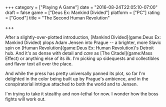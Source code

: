 +++
category = ["Playing A Game"]
date = "2016-08-24T22:05:10-07:00"
draft = false
game = ["Deus Ex: Mankind Divided"]
platform = ["PC"]
rating = ["Good"]
title = "The Second Human Revolution"

+++

After a slightly-over-plotted introduction, [Mankind Divided](game:Deus Ex: Mankind Divided) plops Adam Jensen into Prague -- a brighter, more Slavic spin on [Human Revolution](game:Deus Ex: Human Revolution)'s Detroit hub.  And it's as dense with detail and <i>care</i> as [The Citadel](game:Mass Effect) or anything else of its ilk.  I'm picking up sidequests and collectibles and flavor text all over the place.

And while the press has pretty universally panned its plot, so far I'm delighted in the color being built up by Prague's ambience, and in the conspiratorial intrigue attached to both the world and to Jensen.

I'm trying to take it stealthy and non-lethal for now.  I wonder how the boss fights will work out.
